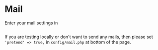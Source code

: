 # Mail
Enter your mail settings in
```config/mail.php
```


If you are testing locally or don't want to send any mails, then please set <code>'pretend' => true,</code> in <code>config/mail.php</code> at bottom of the page.


